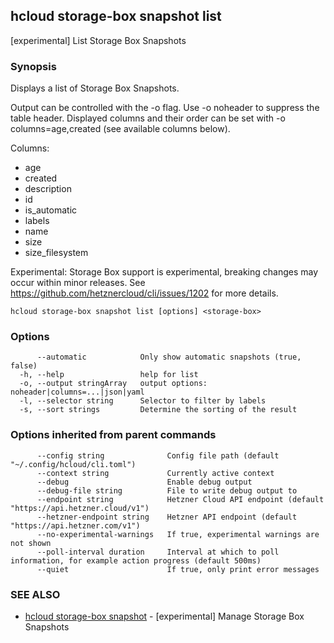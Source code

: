 ## hcloud storage-box snapshot list

[experimental] List Storage Box Snapshots

### Synopsis

Displays a list of Storage Box Snapshots.

Output can be controlled with the -o flag. Use -o noheader to suppress the
table header. Displayed columns and their order can be set with
-o columns=age,created (see available columns below).

Columns:
 - age
 - created
 - description
 - id
 - is_automatic
 - labels
 - name
 - size
 - size_filesystem

Experimental: Storage Box support is experimental, breaking changes may occur within minor releases.
See https://github.com/hetznercloud/cli/issues/1202 for more details.


```
hcloud storage-box snapshot list [options] <storage-box>
```

### Options

```
      --automatic            Only show automatic snapshots (true, false)
  -h, --help                 help for list
  -o, --output stringArray   output options: noheader|columns=...|json|yaml
  -l, --selector string      Selector to filter by labels
  -s, --sort strings         Determine the sorting of the result
```

### Options inherited from parent commands

```
      --config string              Config file path (default "~/.config/hcloud/cli.toml")
      --context string             Currently active context
      --debug                      Enable debug output
      --debug-file string          File to write debug output to
      --endpoint string            Hetzner Cloud API endpoint (default "https://api.hetzner.cloud/v1")
      --hetzner-endpoint string    Hetzner API endpoint (default "https://api.hetzner.com/v1")
      --no-experimental-warnings   If true, experimental warnings are not shown
      --poll-interval duration     Interval at which to poll information, for example action progress (default 500ms)
      --quiet                      If true, only print error messages
```

### SEE ALSO

* [hcloud storage-box snapshot](hcloud_storage-box_snapshot.md)	 - [experimental] Manage Storage Box Snapshots
